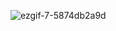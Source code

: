 ![ezgif-7-5874db2a9d](https://github.com/gayfrotting/gayfrotting/assets/113424201/875c3902-dc29-460a-9522-463df66c6a68)
